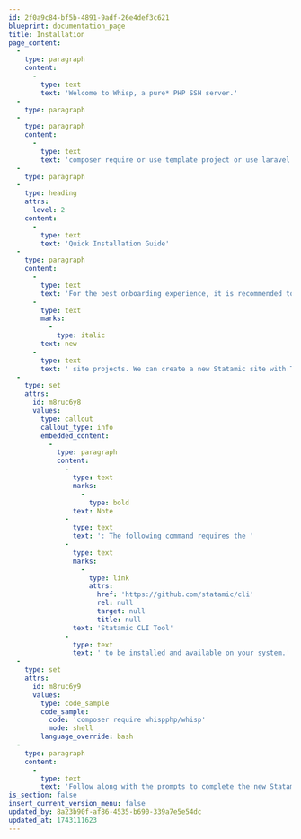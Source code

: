 ```yaml
---
id: 2f0a9c84-bf5b-4891-9adf-26e4def3c621
blueprint: documentation_page
title: Installation
page_content:
  -
    type: paragraph
    content:
      -
        type: text
        text: 'Welcome to Whisp, a pure* PHP SSH server.'
  -
    type: paragraph
  -
    type: paragraph
    content:
      -
        type: text
        text: 'composer require or use template project or use laravel starter kit'
  -
    type: paragraph
  -
    type: heading
    attrs:
      level: 2
    content:
      -
        type: text
        text: 'Quick Installation Guide'
  -
    type: paragraph
    content:
      -
        type: text
        text: 'For the best onboarding experience, it is recommended to use Tidal in '
      -
        type: text
        marks:
          -
            type: italic
        text: new
      -
        type: text
        text: ' site projects. We can create a new Statamic site with Tidal by running the following command:'
  -
    type: set
    attrs:
      id: m8ruc6y8
      values:
        type: callout
        callout_type: info
        embedded_content:
          -
            type: paragraph
            content:
              -
                type: text
                marks:
                  -
                    type: bold
                text: Note
              -
                type: text
                text: ': The following command requires the '
              -
                type: text
                marks:
                  -
                    type: link
                    attrs:
                      href: 'https://github.com/statamic/cli'
                      rel: null
                      target: null
                      title: null
                text: 'Statamic CLI Tool'
              -
                type: text
                text: ' to be installed and available on your system.'
  -
    type: set
    attrs:
      id: m8ruc6y9
      values:
        type: code_sample
        code_sample:
          code: 'composer require whispphp/whisp'
          mode: shell
        language_override: bash
  -
    type: paragraph
    content:
      -
        type: text
        text: 'Follow along with the prompts to complete the new Statamic site installation.'
is_section: false
insert_current_version_menu: false
updated_by: 8a23b90f-af86-4535-b690-339a7e5e54dc
updated_at: 1743111623
---
```

